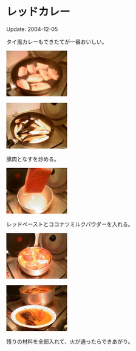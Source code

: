 レッドカレー
=====

Update: 2004-12-05

タイ風カレーもできたてが一番おいしい。

![](20041205_0.jpg)

![](20041205_1.jpg)

豚肉となすを炒める。

![](20041205_2.jpg)

レッドペーストとココナツミルクパウダーを入れる。

![](20041205_3.jpg)

![](20041205_4.jpg)

残りの材料を全部入れて、火が通ったらできあがり。
